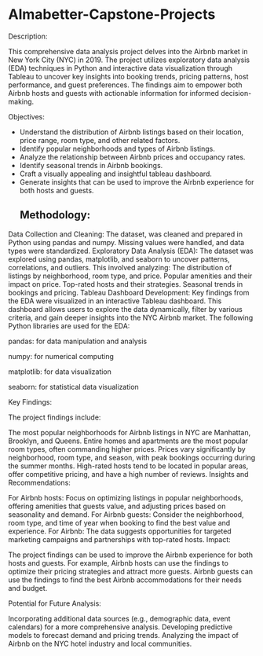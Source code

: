 # Almabetter-Capstone-Projects
Description:

This comprehensive data analysis project delves into the Airbnb market in New York City (NYC) in 2019. The project utilizes exploratory data analysis (EDA) techniques in Python and interactive data visualization through Tableau to uncover key insights into booking trends, pricing patterns, host performance, and guest preferences. The findings aim to empower both Airbnb hosts and guests with actionable information for informed decision-making.

Objectives:

- Understand the distribution of Airbnb listings based on their location, price range, room type, and other related factors.
- Identify popular neighborhoods and types of Airbnb listings.
- Analyze the relationship between Airbnb prices and occupancy rates.
- Identify seasonal trends in Airbnb bookings.
- Craft a visually appealing and insightful tableau dashboard.
- Generate insights that can be used to improve the Airbnb experience for both hosts and guests.
  ## Methodology:

Data Collection and Cleaning: The dataset, was cleaned and prepared in Python using pandas and numpy. Missing values were handled, and data types were standardized.
Exploratory Data Analysis (EDA): The dataset was explored using pandas, matplotlib, and seaborn to uncover patterns, correlations, and outliers. This involved analyzing:
The distribution of listings by neighborhood, room type, and price.
Popular amenities and their impact on price.
Top-rated hosts and their strategies.
Seasonal trends in bookings and pricing.
Tableau Dashboard Development: Key findings from the EDA were visualized in an interactive Tableau dashboard. This dashboard allows users to explore the data dynamically, filter by various criteria, and gain deeper insights into the NYC Airbnb market.
The following Python libraries are used for the EDA:

pandas: for data manipulation and analysis

numpy: for numerical computing

matplotlib: for data visualization

seaborn: for statistical data visualization

Key Findings:

The project findings include:

The most popular neighborhoods for Airbnb listings in NYC are Manhattan, Brooklyn, and Queens.
Entire homes and apartments are the most popular room types, often commanding higher prices.
Prices vary significantly by neighborhood, room type, and season, with peak bookings occurring during the summer months.
High-rated hosts tend to be located in popular areas, offer competitive pricing, and have a high number of reviews.
Insights and Recommendations:

For Airbnb hosts: Focus on optimizing listings in popular neighborhoods, offering amenities that guests value, and adjusting prices based on seasonality and demand.
For Airbnb guests: Consider the neighborhood, room type, and time of year when booking to find the best value and experience.
For Airbnb: The data suggests opportunities for targeted marketing campaigns and partnerships with top-rated hosts.
Impact:

The project findings can be used to improve the Airbnb experience for both hosts and guests. For example, Airbnb hosts can use the findings to optimize their pricing strategies and attract more guests. Airbnb guests can use the findings to find the best Airbnb accommodations for their needs and budget.

Potential for Future Analysis:

Incorporating additional data sources (e.g., demographic data, event calendars) for a more comprehensive analysis.
Developing predictive models to forecast demand and pricing trends.
Analyzing the impact of Airbnb on the NYC hotel industry and local communities.
